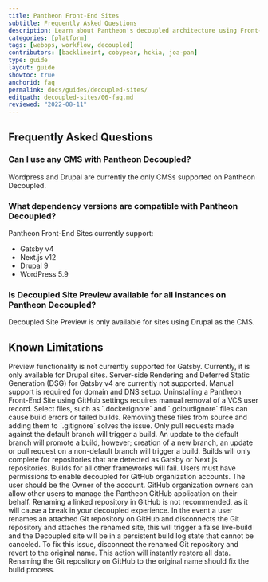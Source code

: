 ```yaml
---
title: Pantheon Front-End Sites
subtitle: Frequently Asked Questions
description: Learn about Pantheon's decoupled architecture using Front-End Site
categories: [platform]
tags: [webops, workflow, decoupled]
contributors: [backlineint, cobypear, hckia, joa-pan]
type: guide
layout: guide
showtoc: true
anchorid: faq
permalink: docs/guides/decoupled-sites/
editpath: decoupled-sites/06-faq.md
reviewed: "2022-08-11"
---
```


## Frequently Asked Questions

### Can I use any CMS with Pantheon Decoupled?

Wordpress and Drupal are currently the only CMSs supported on Pantheon Decoupled. 


### What dependency versions are compatible with Pantheon Decoupled?

Pantheon Front-End Sites currently support:

* Gatsby v4 
* Next.js v12
* Drupal 9
* WordPress 5.9


### Is Decoupled Site Preview available for all instances on Pantheon Decoupled?

Decoupled Site Preview is only available for sites using Drupal as the CMS.



## Known Limitations 

<Accordion title="Preview functionality is not supported for Gatsby" id="preview" icon="info-sign">
Preview functionality is not currently supported for Gatsby. Currently, it is only available for Drupal sites.
</Accordion>

<Accordion title="Gatsby does not support SSR and DSG" id="ssr-gatsby" icon="info-sign">
Server-side Rendering and Deferred Static Generation (DSG) for Gatsby v4 are currently not supported. 
</Accordion>

<Accordion title="Manual support is required" id="support-manual" icon="info-sign">
Manual support is required for domain and DNS setup.
</Accordion>

<Accordion title="You must remove a VCS user record to uninstall a Front-End Site  " id="uninstalling" icon="info-sign">
Uninstalling a Pantheon Front-End Site using GitHub settings requires manual removal of a VCS user record.
</Accordion>

<Accordion title="Select files can cause build errors" id="remove-files" icon="info-sign">
Select files, such as `.dockerignore` and `.gcloudignore` files can cause build errors or failed builds. Removing these files from source and adding them to `.gitignore` solves the issue.
</Accordion>

<Accordion title="Builds are triggered by updates to the default branch" id="build-trigger" icon="info-sign">
Only pull requests made against the default branch will trigger a build. An update to the default branch will promote a build, however; creation of a new branch, an update or pull request on a non-default branch will trigger a build.
</Accordion>

<Accordion title="Builds " id="terms-decoupled" icon="info-sign">
Builds will only complete for repositories that are detected as Gatsby or Next.js repositories. Builds for all other frameworks will fail.
</Accordion>

<Accordion title="Users must have permissions to enable decoupled for GitHub organization accounts." id="github-organization" icon="info-sign">
Users must have permissions to enable decoupled for GitHub organization accounts. The user should be the Owner of the account. GitHub organization owners can allow other users to manage the Pantheon GitHub application on their behalf. 
</Accordion>

<Accordion title="Renaming a linked repository in GitHub will cause a break in your decoupled experience." id="rename-repo" icon="info-sign">
Renaming a linked repository in GitHub is not recommended, as it will cause a break in your decoupled experience. In the event a user renames an attached Git repository on GitHub and disconnects the Git repository and attaches the renamed site, this will trigger a false live-build and the Decoupled site will be in a persistent build log state that cannot be canceled. To fix this issue, disconnect the renamed Git repository and revert to the original name. This action will instantly restore all data. Renaming the Git repository on GitHub to the original name should fix the build process.
</Accordion>



